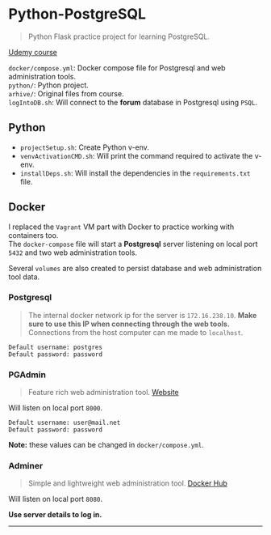 # Python-PostgreSQL

> Python Flask practice project for learning PostgreSQL.

[Udemy course](https://learn.udacity.com/courses/ud197)

`docker/compose.yml`: Docker compose file for Postgresql and web administration tools.\
`python/`: Python project.\
`arhive/`: Original files from course.\
`logIntoDB.sh`: Will connect to the **forum** database in Postgresql using `PSQL`.  

## Python
- `projectSetup.sh`: Create Python v-env.
- `venvActivationCMD.sh`: Will print the command required to activate the v-env.
- `installDeps.sh`: Will install the dependencies in the `requirements.txt` file.

## Docker
I replaced the `Vagrant` VM part with Docker to practice working with containers too.\
The `docker-compose` file will start a **Postgresql** server listening on local port `5432` and two web administration tools.

Several `volumes` are also created to persist database and web administration tool data.

### Postgresql

> The internal docker network ip for the server is `172.16.238.10`. **Make sure to use this IP when connecting through the web tools.**  
> Connections from the host computer can me made to `localhost`.

```
Default username: postgres
Default password: password
```

### PGAdmin
> Feature rich web administration tool. [Website](https://www.pgadmin.org/)

Will listen on local port `8000`.

```
Default username: user@mail.net
Default password: password
```
**Note:** these values can be changed in `docker/compose.yml`.

### Adminer
> Simple and lightweight web administration tool. [Docker Hub](https://hub.docker.com/_/adminer)

Will listen on local port `8080`.

**Use server details to log in.**

***